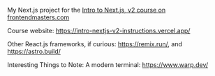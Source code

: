 My Next.js project for the [Intro to Next.js, v2 course on frontendmasters.com](https://frontendmasters.com/courses/next-js-v2/)

Course website: https://intro-nextjs-v2-instructions.vercel.app/

Other React.js frameworks, if curious: https://remix.run/, and https://astro.build/

Interesting Things to Note:
A modern terminal: https://www.warp.dev/
